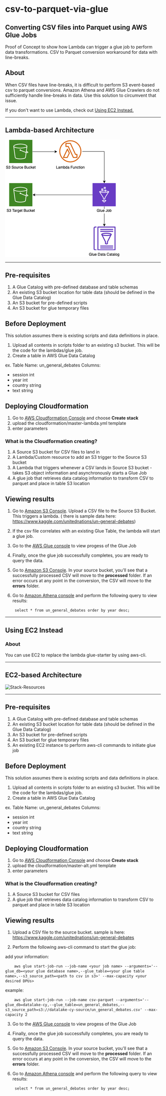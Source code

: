 # csv-to-parquet-via-glue

## Converting CSV files into Parquet using AWS Glue Jobs

Proof of Concept to show how Lambda can trigger a glue job to perform data transformations. CSV to Parquet conversion workaround for data with line-breaks.

## About

When CSV files have line-breaks, it is difficult to perform S3 event-based csv to parquet conversions. Amazon Athena and AWS Glue Crawlers do not sufficiently handle line-breaks in data.  Use this solution to circumvent that issue.

If you don't want to use Lambda, check out [Using EC2 Instead.](https://github.com/CYarros10/csv-to-parquet-via-glue/blob/master/README.md#using-ec2-instead)

----

## Lambda-based Architecture

![Stack-Resources](architecture/datalake-transforms.png)

----

## Pre-requisites

1. A Glue Catalog with pre-defined database and table schemas
2. An existing S3 bucket location for table data (should be defined in the Glue Data Catalog)
3. An S3 bucket for pre-defined scripts
4. An S3 bucket for glue temporary files

## Before Deployment

This solution assumes there is existing scripts and data definitions in place.

1. Upload all contents in scripts folder to an existing s3 bucket. This will be the code for the lambdas/glue job.
2. Create a table in AWS Glue Data Catalog

ex.
Table Name: un_general_debates
Columns:

- session int
- year int
- country string
- text string

## Deploying Cloudformation

1. Go to [AWS Cloudformation Console](https://console.aws.amazon.com/cloudformation/) and choose **Create stack**
2. upload the cloudformation/master-lambda.yml template
3. enter parameters

### What is the Cloudformation creating?

1. A Source S3 bucket for CSV files to land in
2. A Lambda/Custom resource to add an S3 trigger to the Source S3 bucket
3. A Lambda that triggers whenever a CSV lands in Source S3 bucket - takes S3 object information and asynchronously starts a Glue Job
4. A glue job that retrieves data catalog information to transform CSV to parquet and place in table S3 location

## Viewing results

1. Go to [Amazon S3 Console](https://s3.console.aws.amazon.com/s3/). Upload a CSV file to the Source S3 Bucket. This triggers a lambda. ( there is sample data here: https://www.kaggle.com/unitednations/un-general-debates)
2. If the csv file correlates with an existing Glue Table, the lambda will start a glue job.
3. Go to the [AWS Glue console](https://console.aws.amazon.com/glue/) to view progess of the Glue Job
4. Finally, once the glue job successfully completes, you are ready to query the data.
5. Go to [Amazon S3 Console](https://s3.console.aws.amazon.com/s3/).  In your source bucket, you'll see that a successfully processed CSV will move to the **processed** folder. If an error occurs at any point in the conversion, the CSV will move to the **errors** folder.
6. Go to [Amazon Athena console](https://console.aws.amazon.com/athena) and perform the following query to view results:

        select * from un_general_debates order by year desc;

----

## Using EC2 Instead

### About

You can use EC2 to replace the lambda glue-starter by using aws-cli.

----

## EC2-based Architecture

![Stack-Resources](https://github.com/CYarros10/csv-to-parquet-via-glue/blob/master/architecture/datalake-transforms-2.png)

----

## Pre-requisites

1. A Glue Catalog with pre-defined database and table schemas
2. An existing S3 bucket location for table data (should be defined in the Glue Data Catalog)
3. An S3 bucket for pre-defined scripts
4. An S3 bucket for glue temporary files
5. An existing EC2 instance to perform aws-cli commands to initiate glue job

## Before Deployment

This solution assumes there is existing scripts and data definitions in place.

1. Upload all contents in scripts folder to an existing s3 bucket. This will be the code for the lambdas/glue job.
2. Create a table in AWS Glue Data Catalog

ex.
Table Name: un_general_debates
Columns:

- session int
- year int
- country string
- text string

## Deploying Cloudformation

1. Go to [AWS Cloudformation Console](https://console.aws.amazon.com/cloudformation/) and choose **Create stack**
2. upload the cloudformation/master-alt.yml template
3. enter parameters

### What is the Cloudformation creating?

1. A Source S3 bucket for CSV files
2. A glue job that retrieves data catalog information to transform CSV to parquet and place in table S3 location

## Viewing results

1. Upload a CSV file to the source bucket. sample is here: https://www.kaggle.com/unitednations/un-general-debates

2. Perform the following aws-cli command to start the glue job:

add your information:

        aws glue start-job-run --job-name <your job name> --arguments='--glue_db=<your glue database name>,--glue_table=<your glue table name>,--s3_source_path=<path to csv in s3>' --max-capacity <your desired DPUs>

example:

        aws glue start-job-run --job-name csv-parquet --arguments='--glue_db=datalake-cy,--glue_table=un_general_debates,--s3_source_path=s3://datalake-cy-source/un_general_debates.csv' --max-capacity 2

3. Go to the [AWS Glue console](https://console.aws.amazon.com/glue/) to view progess of the Glue Job
4. Finally, once the glue job successfully completes, you are ready to query the data.
5. Go to [Amazon S3 Console](https://s3.console.aws.amazon.com/s3/).  In your source bucket, you'll see that a successfully processed CSV will move to the **processed** folder. If an error occurs at any point in the conversion, the CSV will move to the **errors** folder.
6. Go to [Amazon Athena console](https://console.aws.amazon.com/athena) and perform the following query to view results:

        select * from un_general_debates order by year desc;
